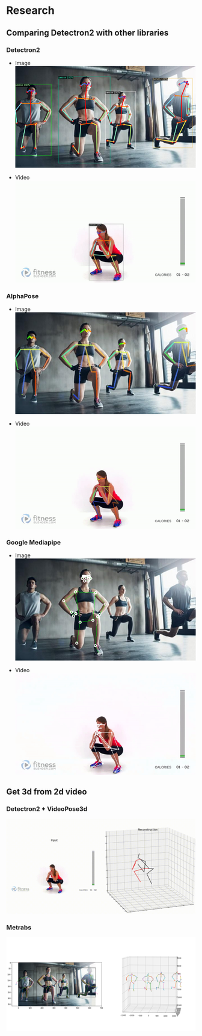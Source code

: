 # Research

## Comparing Detectron2 with other libraries

### Detectron2
* Image
![img](images/ex1.png)
  
* Video
![img](images/dtr.gif)

### AlphaPose
* Image
![img](images/example_.jpg)
  
* Video
![img](images/alpha.gif)

### Google Mediapipe
* Image
![img](images/google.png)
  
* Video
![img](images/google.gif)

## Get 3d from 2d video

### Detectron2 + VideoPose3d
![img](images/output.gif)

### Metrabs
![img](images/metrab.png)